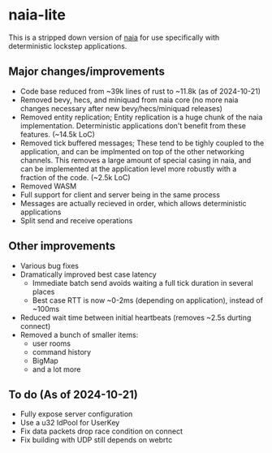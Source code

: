 # naia-lite

This is a stripped down version of [naia](https://github.com/naia-lib/naia) for
use specifically with deterministic lockstep applications.

## Major changes/improvements

* Code base reduced from ~39k lines of rust to ~11.8k (as of 2024-10-21)
* Removed bevy, hecs, and miniquad from naia core (no more naia changes necessary
  after new bevy/hecs/miniquad releases)
* Removed entity replication; Entity replication is a huge chunk of the naia
  implementation. Deterministic applications don't benefit from these features.
  (~14.5k LoC)
* Removed tick buffered messages; These tend to be tighly coupled to the
  application, and can be implmented on top of the other networking channels. This
  removes a large amount of special casing in naia, and can be implemented
  at the application level more robustly with a fraction of the code. (~2.5k LoC)
* Removed WASM
* Full support for client and server being in the same process
* Messages are actually recieved in order, which allows deterministic applications
* Split send and receive operations

## Other improvements

* Various bug fixes
* Dramatically improved best case latency
	* Immediate batch send avoids waiting a full tick duration in several places
	* Best case RTT is now ~0-2ms (depending on application), instead of ~100ms
* Reduced wait time between initial heartbeats (removes ~2.5s durting connect)
* Removed a bunch of smaller items:
	* user rooms
	* command history
	* BigMap
	* and a lot more

## To do (As of 2024-10-21)

* Fully expose server configuration
* Use a u32 IdPool for UserKey
* Fix data packets drop race condition on connect
* Fix building with UDP still depends on webrtc